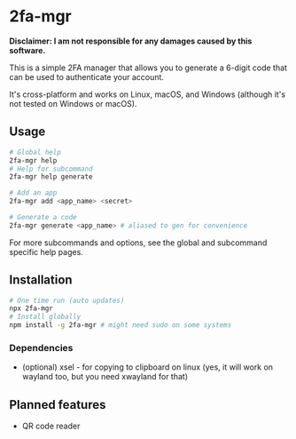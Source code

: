 # 2fa-mgr

**Disclaimer: I am not responsible for any damages caused by this software.**

This is a simple 2FA manager that allows you to generate a 6-digit code that can be used to authenticate your account.

It's cross-platform and works on Linux, macOS, and Windows (although it's not tested on Windows or macOS).

## Usage

```sh
# Global help
2fa-mgr help
# Help for subcommand
2fa-mgr help generate

# Add an app
2fa-mgr add <app_name> <secret>

# Generate a code
2fa-mgr generate <app_name> # aliased to gen for convenience
```

For more subcommands and options, see the global and subcommand specific help pages.

## Installation

```sh
# One time run (auto updates)
npx 2fa-mgr
# Install globally
npm install -g 2fa-mgr # might need sudo on some systems
```

### Dependencies

- (optional) xsel - for copying to clipboard on linux (yes, it will work on wayland too, but you need xwayland for that)

## Planned features

- QR code reader
